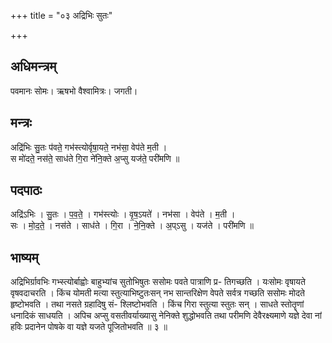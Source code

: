+++
title = "०३ अद्रिभिः सुतः"

+++
## अधिमन्त्रम्
पवमानः सोमः। ऋषभो वैश्वामित्रः। जगती।

## मन्त्रः
अद्रि॑भिः सु॒तः प॑वते॒ गभ॑स्त्योर्वृषा॒यते॒ नभ॑सा॒ वेप॑ते म॒ती ।  
स मो॑दते॒ नस॑ते॒ साध॑ते गि॒रा ने॑नि॒क्ते अ॒प्सु यज॑ते॒ परी॑मणि ॥

## पदपाठः
अद्रि॑ऽभिः । सु॒तः । प॒व॒ते॒ । गभ॑स्त्योः । वृ॒ष॒ऽयते॑ । नभ॑सा । वेप॑ते । म॒ती ।  
सः । मो॒द॒ते॒ । नस॑ते । साध॑ते । गि॒रा । ने॒नि॒क्ते । अ॒प्ऽसु । यज॑ते । परी॑मणि ॥

## भाष्यम्
अद्रिभिर्ग्रावभिः गभ्स्त्योर्बाह्वोः बाहुभ्यांच सुतोभिषुतः ससोमः पवते पात्राणि प्र- तिगच्छति । यःसोमः वृषायते वृषवदाचरति । किंच योमती मत्या स्तुत्याभिष्टुतःसन् नभ सान्तरिक्षेण वेपते सर्वत्र गच्छति ससोमः मोदते हृष्टोभवति । तथा नसते ग्रहादिषु सं- श्लिष्टोभवति । किंच गिरा स्तुत्या स्तुतः सन् । साधते स्तोतॄणां धनादिकं साधयति । अपिच अप्सु वसतीवर्याख्यासु नेनिक्ते शुद्धोभवति तथा परीमणि देवैरक्ष्यमाणे यज्ञे देवा नां हविः प्रदानेन पोषके वा यज्ञे यजते पूजितोभवति ॥ ३ ॥